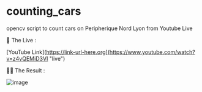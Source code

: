# counting_cars
opencv script to count cars on Peripherique Nord Lyon from Youtube Live

🔴 The Live :

[YouTube Link](https://link-url-here.org](https://www.youtube.com/watch?v=z4vQEMiD3VI "live")

🧙‍♂️ The Result : 

![image](https://github.com/MrCybernetic/counting_cars/assets/3818606/49f78e2d-0017-4dac-98a2-88ba2cef9aea)
